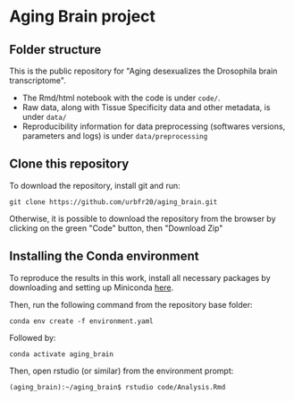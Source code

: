 # Aging Brain project

## Folder structure

This is the public repository for "Aging desexualizes the Drosophila brain transcriptome".

* The Rmd/html notebook with the code is under `code/`.
* Raw data, along with Tissue Specificity data and other metadata, is under `data/`
* Reproducibility information for data preprocessing (softwares versions, parameters and logs) is under `data/preprocessing`

## Clone this repository

To download the repository, install git and run:

`git clone https://github.com/urbfr20/aging_brain.git`

Otherwise, it is possible to download the repository from the browser by clicking on the green "Code" button, then "Download Zip"

## Installing the Conda environment

To reproduce the results in this work, install all necessary packages by downloading and setting up Miniconda [here](https://docs.conda.io/en/latest/miniconda.html).

Then, run the following command from the repository base folder:

`conda env create -f environment.yaml`

Followed by:

`conda activate aging_brain`

Then, open rstudio (or similar) from the environment prompt:

`(aging_brain):~/aging_brain$ rstudio code/Analysis.Rmd`

